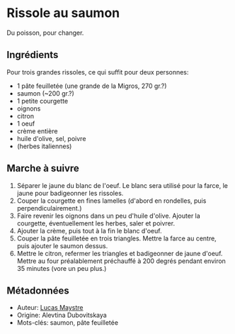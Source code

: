 # Rissole au saumon

Du poisson, pour changer.

## Ingrédients

Pour trois grandes rissoles, ce qui suffit pour deux personnes:

- 1 pâte feuilletée (une grande de la Migros, 270 gr.?)
- saumon (~200 gr.?)
- 1 petite courgette
- oignons
- citron
- 1 oeuf
- crème entière
- huile d'olive, sel, poivre
- (herbes italiennes)

## Marche à suivre

1. Séparer le jaune du blanc de l'oeuf. Le blanc sera utilisé pour la farce, le
   jaune pour badigeonner les rissoles.
2. Couper la courgette en fines lamelles (d'abord en rondelles, puis
   perpendiculairement.)
3. Faire revenir les oignons dans un peu d'huile d'olive. Ajouter la
   courgette, éventuellement les herbes, saler et poivrer.
4. Ajouter la crème, puis tout à la fin le blanc d'oeuf.
5. Couper la pâte feuilletée en trois triangles. Mettre la farce au centre, puis
   ajouter le saumon dessus.
6. Mettre le citron, refermer les triangles et badigeonner de jaune d'oeuf.
   Mettre au four préalablement préchauffé à 200 degrés pendant environ 35
   minutes (vore un peu plus.)

## Métadonnées

- Auteur:    [Lucas Maystre](mailto:lucas@maystre.ch)
- Origine:   Alevtina Dubovitskaya
- Mots-clés: saumon, pâte feuilletée
